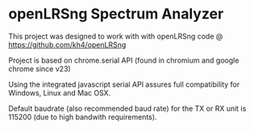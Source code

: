 openLRSng Spectrum Analyzer
=================================================
This project was designed to work with with openLRSng code @ https://github.com/kh4/openLRSng

Project is based on chrome.serial API (found in chromium and google chrome since v23)

Using the integrated javascript serial API assures full compatibility for Windows, Linux and Mac OSX.

Default baudrate (also recommended baud rate) for the TX or RX unit is 115200 (due to high bandwith requirements).